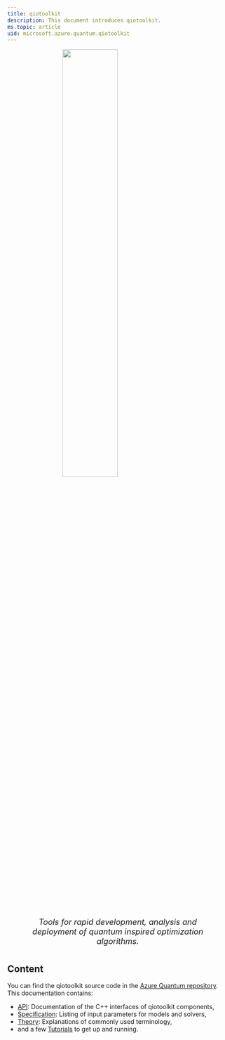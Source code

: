 ```yaml
---
title: qiotoolkit
description: This document introduces qiotoolkit.
ms.topic: article
uid: microsoft.azure.quantum.qiotoolkit
---
```


<div style="width: 100%; max-width: 700px; margin: 0 auto; padding-right: 15%;">
<img src="images/qiotoolkit-logo-text.svg" style="display: block; width: 50%; min-width: 200px; margin: 0 auto;" />
<p style="font-size: 130%; padding: 10px 40px; font-style: italic; text-align: center;">
Tools for rapid development, analysis and deployment of quantum inspired optimization algorithms.
</p>
</div>


Content
-------

You can find the qiotoolkit source code in the 
[Azure Quantum repository](https://ms-quantum.visualstudio.com/Quantum%20Program/_git/MS-qiotoolkit).
This documentation contains:

* [API](api/index.md): Documentation of the C++ interfaces of qiotoolkit components,
* [Specification](spec/index.md): Listing of input parameters for models and solvers,
* [Theory](theory/index.md): Explanations of commonly used terminology,
* and a few [Tutorials](tutorial/index.md) to get up and running.